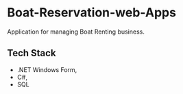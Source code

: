 # Boat-Reservation-web-Apps
Application for managing Boat Renting business. 
## Tech Stack
 * .NET Windows Form,
 * C#, 
 * SQL
